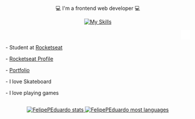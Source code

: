 <div display="inline-block">
 
 <p align="center"> 💻 I'm a frontend web developer 💻</p>
 <div align="center">

  [![My Skills](https://skillicons.dev/icons?i=ts,react,nextjs,tailwind)](https://skillicons.dev)

 <p align="right">
  <a href="https://www.linkedin.com/in/felipepereiraeduardo/" target="_blank"><img align="center" width="25px" src="https://github.com/Aakarsh-B/trying-repos/blob/master/linkedin.svg" /><a/> 
</p
</div>

<p align="left">
  - Student at
  <a href="https://github.com/Rocketseat" target="_blank">Rocketseat</a>
</p>
<p align="left">
  -
 <a href="https://app.rocketseat.com.br/me/felipe-pereira-eduardo-00732" target="_blank">Rocketseat Profile</a>
</p>
<p align="left">
  -
 <a href="https://felipeeduardodevnext.netlify.app" target="_blank">Portfolio</a>
</p>
<p align="left">- I love Skateboard</p>
<p align="left">- I love playing games</p>


##

<p align="center">
<a href="https://github.com/FelipePEduardo"> 
  <img height="150em" src="https://github-readme-stats.vercel.app/api?username=FelipePEduardo&show_icons=true&theme=material-palenight&hide_border=false" alt="FelipePEduardo stats"/>
  <img height="150em" src="https://github-readme-stats.vercel.app/api/top-langs/?username=FelipePEduardo&layout=compact&theme=material-palenight&hide_border=false" alt="FelipePEduardo most languages"/>
</a>
</p>
</div>
